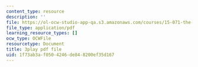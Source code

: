 ```yaml
---
content_type: resource
description: ''
file: https://ol-ocw-studio-app-qa.s3.amazonaws.com/courses/15-071-the-analytics-edge-spring-2017/1f73ab3af0504246de848200ef35d167_ByiCbXfwGbc.pdf
file_type: application/pdf
learning_resource_types: []
ocw_type: OCWFile
resourcetype: Document
title: 3play pdf file
uid: 1f73ab3a-f050-4246-de84-8200ef35d167
---
```

